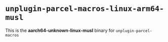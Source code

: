 # `unplugin-parcel-macros-linux-arm64-musl`

This is the **aarch64-unknown-linux-musl** binary for `unplugin-parcel-macros`
